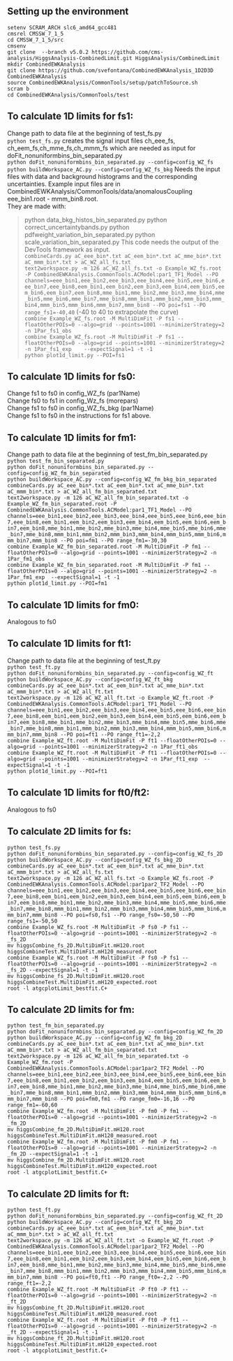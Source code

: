 Setting up the environment
---------------------------

`setenv SCRAM_ARCH slc6_amd64_gcc481`  
`cmsrel CMSSW_7_1_5`  
`cd CMSSW_7_1_5/src`  
`cmsenv`  
`git clone  --branch v5.0.2 https://github.com/cms-analysis/HiggsAnalysis-CombinedLimit.git HiggsAnalysis/CombinedLimit`  
`mkdir CombinedEWKAnalysis`  
`git clone https://github.com/svefontana/CombinedEWKAnalysis_1D2D3D CombinedEWKAnalysis`  
`source CombinedEWKAnalysis/CommonTools/setup/patchToSource.sh`  
`scram b`  
`cd CombinedEWKAnalysis/CommonTools/test`  

To calculate 1D limits for fs1: 
-----------------------------

Change path to data file at the beginning of test_fs.py    
`python test_fs.py`  creates the signal input files ch_eee_fs, ch_eem_fs,ch_mme_fs,ch_mmm_fs which are needed as input for doFit_nonuniformbins_bin_separated.py  
`python doFit_nonuniformbins_bin_separated.py --config=config_WZ_fs`     
`python buildWorkspace_AC.py --config=config_WZ_fs_bkg` Needs the input files with data and background histograms and the corresponding uncertainties. Example input files are in CombinedEWKAnalysis/CommonTools/data/anomalousCoupling  eee_bin1.root - mmm_bin8.root.   
They are made with:    
> python data_bkg_histos_bin_separated.py
> python correct_uncertaintybands.py
> python pdfweight_variation_bin_separated.py
> python scale_variation_bin_separated.py
This code needs the output of the DevTools framework as input.  
`combineCards.py aC_eee_bin*.txt aC_eem_bin*.txt aC_mme_bin*.txt aC_mmm_bin*.txt > aC_WZ_all_fs.txt`  
`text2workspace.py -m 126 aC_WZ_all_fs.txt -o Example_WZ_fs.root -P CombinedEWKAnalysis.CommonTools.ACModel:par1_TF1_Model --PO channels=eee_bin1,eee_bin2,eee_bin3,eee_bin4,eee_bin5,eee_bin6,eee_bin7,eee_bin8,eem_bin1,eem_bin2,eem_bin3,eem_bin4,eem_bin5,eem_bin6,eem_bin7,eem_bin8,mme_bin1,mme_bin2,mme_bin3,mme_bin4,mme_bin5,mme_bin6,mme_bin7,mme_bin8,mmm_bin1,mmm_bin2,mmm_bin3,mmm_bin4,mmm_bin5,mmm_bin6,mmm_bin7,mmm_bin8 --PO poi=fs1 --PO range_fs1=-40,40` (-40 to 40 to extrapolate the curve)   
`combine Example_WZ_fs.root -M MultiDimFit -P fs1 --floatOtherPOIs=0 --algo=grid --points=1001 --minimizerStrategy=2 -n 1Par_fs1_obs`  
`combine Example_WZ_fs.root -M MultiDimFit -P fs1 --floatOtherPOIs=0 --algo=grid --points=1001 --minimizerStrategy=2 -n 1Par_fs1_exp    --expectSignal=1 -t -1`  
`python plot1d_limit.py --POI=fs1`  

To calculate 1D limits for fs0:  
-----------------------------
Change fs1 to fs0 in config_WZ_fs (par1Name)  
Change fs0 to fs1 in config_Wz_fs (morepars)  
Change fs1 to fs0 in config_WZ_fs_bkg (par1Name)  
Change fs1 to fs0 in the instructions for fs1 above.  

To calculate 1D limits for fm1:  
----------------------------

Change path to data file at the beginning of test_fm_bin_separated.py  
`python test_fm_bin_separated.py`  
`python doFit_nonuniformbins_bin_separated.py --config=config_WZ_fm_bin_separated`   
`python buildWorkspace_AC.py --config=config_WZ_fm_bkg_bin_separated`  
`combineCards.py aC_eee_bin*.txt aC_eem_bin*.txt aC_mme_bin*.txt aC_mmm_bin*.txt > aC_WZ_all_fm_bin_separated.txt`  
`text2workspace.py -m 126 aC_WZ_all_fm_bin_separated.txt -o Example_WZ_fm_bin_separated.root -P CombinedEWKAnalysis.CommonTools.ACModel:par1_TF1_Model --PO channels=eee_bin1,eee_bin2,eee_bin3,eee_bin4,eee_bin5,eee_bin6,eee_bin7,eee_bin8,eem_bin1,eem_bin2,eem_bin3,eem_bin4,eem_bin5,eem_bin6,eem_bin7,eem_bin8,mme_bin1,mme_bin2,mme_bin3,mme_bin4,mme_bin5,mme_bin6,mme_bin7,mme_bin8,mmm_bin1,mmm_bin2,mmm_bin3,mmm_bin4,mmm_bin5,mmm_bin6,mmm_bin7,mmm_bin8 --PO poi=fm1 --PO range_fm1=-30,30`  
`combine Example_WZ_fm_bin_separated.root -M MultiDimFit -P fm1 --floatOtherPOIs=0 --algo=grid --points=1001 --minimizerStrategy=2 -n 1Par_fm1_obs`  
`combine Example_WZ_fm_bin_separated.root -M MultiDimFit -P fm1 --floatOtherPOIs=0 --algo=grid --points=1001 --minimizerStrategy=2 -n 1Par_fm1_exp  --expectSignal=1 -t -1`  
`python plot1d_limit.py --POI=fm1`  

To calculate 1D limits for fm0: 
----------------------------
Analogous to fs0  


To calculate 1D limits for ft1: 
----------------------------

Change path to data file at the beginning of test_ft.py   
`python test_ft.py`  
`python doFit_nonuniformbins_bin_separated.py --config=config_WZ_ft`   
`python buildWorkspace_AC.py --config=config_WZ_ft_bkg`   
`combineCards.py aC_eee_bin*.txt aC_eem_bin*.txt aC_mme_bin*.txt aC_mmm_bin*.txt > aC_WZ_all_ft.txt`  
`text2workspace.py -m 126 aC_WZ_all_ft.txt -o Example_WZ_ft.root -P CombinedEWKAnalysis.CommonTools.ACModel:par1_TF1_Model --PO channels=eee_bin1,eee_bin2,eee_bin3,eee_bin4,eee_bin5,eee_bin6,eee_bin7,eee_bin8,eem_bin1,eem_bin2,eem_bin3,eem_bin4,eem_bin5,eem_bin6,eem_bin7,eem_bin8,mme_bin1,mme_bin2,mme_bin3,mme_bin4,mme_bin5,mme_bin6,mme_bin7,mme_bin8,mmm_bin1,mmm_bin2,mmm_bin3,mmm_bin4,mmm_bin5,mmm_bin6,mmm_bin7,mmm_bin8 --PO poi=ft1 --PO range_ft1=-2,2`    
`combine Example_WZ_ft.root -M MultiDimFit -P ft1 --floatOtherPOIs=0 --algo=grid --points=1001 --minimizerStrategy=2 -n 1Par_ft1_obs`    
`combine Example_WZ_ft.root -M MultiDimFit -P ft1 --floatOtherPOIs=0 --algo=grid --points=1001 --minimizerStrategy=2 -n 1Par_ft1_exp  --expectSignal=1 -t -1`  
`python plot1d_limit.py --POI=ft1`  

To calculate 1D limits for ft0/ft2:
---------------------------------
Analogous to fs0


To calculate 2D limits for fs: 
-----------------------------
`python test_fs.py`  
`python doFit_nonuniformbins_bin_separated.py --config=config_WZ_fs_2D`   
`python buildWorkspace_AC.py --config=config_WZ_fs_bkg_2D`   
`combineCards.py aC_eee_bin*.txt aC_eem_bin*.txt aC_mme_bin*.txt aC_mmm_bin*.txt > aC_WZ_all_fs.txt`  
`text2workspace.py -m 126 aC_WZ_all_fs.txt -o Example_WZ_fs.root -P CombinedEWKAnalysis.CommonTools.ACModel:par1par2_TF2_Model --PO channels=eee_bin1,eee_bin2,eee_bin3,eee_bin4,eee_bin5,eee_bin6,eee_bin7,eee_bin8,eem_bin1,eem_bin2,eem_bin3,eem_bin4,eem_bin5,eem_bin6,eem_bin7,eem_bin8,mme_bin1,mme_bin2,mme_bin3,mme_bin4,mme_bin5,mme_bin6,mme_bin7,mme_bin8,mmm_bin1,mmm_bin2,mmm_bin3,mmm_bin4,mmm_bin5,mmm_bin6,mmm_bin7,mmm_bin8 --PO poi=fs0,fs1 --PO range_fs0=-50,50 --PO range_fs1=-50,50`  
`combine Example_WZ_fs.root -M MultiDimFit -P fs0 -P fs1 --floatOtherPOIs=0 --algo=grid --points=1001 --minimizerStrategy=2 -n _fs_2D`  
`mv higgsCombine_fs_2D.MultiDimFit.mH120.root higgsCombineTest.MultiDimFit.mH120_measured.root`  
`combine Example_WZ_fs.root -M MultiDimFit -P fs0 -P fs1 --floatOtherPOIs=0 --algo=grid --points=1001 --minimizerStrategy=2 -n _fs_2D --expectSignal=1 -t -1`  
`mv higgsCombine_fs_2D.MultiDimFit.mH120.root higgsCombineTest.MultiDimFit.mH120_expected.root`  
`root -l atgcplotLimit_bestfit.C+`  

To calculate 2D limits for fm:    
-----------------------------  
`python test_fm_bin_separated.py`  
`python doFit_nonuniformbins_bin_separated.py --config=config_WZ_fm_2D`  
`python buildWorkspace_AC.py --config=config_WZ_fm_bkg_2D`  
`combineCards.py aC_eee_bin*.txt aC_eem_bin*.txt aC_mme_bin*.txt aC_mmm_bin*.txt > aC_WZ_all_fm_bin_separated.txt`  
`text2workspace.py -m 126 aC_WZ_all_fm_bin_separated.txt -o Example_WZ_fm.root -P CombinedEWKAnalysis.CommonTools.ACModel:par1par2_TF2_Model --PO channels=eee_bin1,eee_bin2,eee_bin3,eee_bin4,eee_bin5,eee_bin6,eee_bin7,eee_bin8,eem_bin1,eem_bin2,eem_bin3,eem_bin4,eem_bin5,eem_bin6,eem_bin7,eem_bin8,mme_bin1,mme_bin2,mme_bin3,mme_bin4,mme_bin5,mme_bin6,mme_bin7,mme_bin8,mmm_bin1,mmm_bin2,mmm_bin3,mmm_bin4,mmm_bin5,mmm_bin6,mmm_bin7,mmm_bin8 --PO poi=fm0,fm1 --PO range_fm0=-16,16 --PO range_fm1=-60,60`  
`combine Example_WZ_fm.root -M MultiDimFit -P fm0 -P fm1 --floatOtherPOIs=0 --algo=grid --points=1001 --minimizerStrategy=2 -n _fm_2D`  
`mv higgsCombine_fm_2D.MultiDimFit.mH120.root higgsCombineTest.MultiDimFit.mH120_measured.root`  
`combine Example_WZ_fm.root -M MultiDimFit -P fm0 -P fm1 --floatOtherPOIs=0 --algo=grid --points=1001 --minimizerStrategy=2 -n _fm_2D --expectSignal=1 -t -1`  
`mv higgsCombine_fm_2D.MultiDimFit.mH120.root higgsCombineTest.MultiDimFit.mH120_expected.root`  
`root -l atgcplotLimit_bestfit.C+`  

To calculate 2D limits for ft:     
-----------------------------  
`python test_ft.py`  
`python doFit_nonuniformbins_bin_separated.py --config=config_WZ_ft_2D`  
`python buildWorkspace_AC.py --config=config_WZ_ft_bkg_2D`   
`combineCards.py aC_eee_bin*.txt aC_eem_bin*.txt aC_mme_bin*.txt aC_mmm_bin*.txt > aC_WZ_all_ft.txt`  
`text2workspace.py -m 126 aC_WZ_all_ft.txt -o Example_WZ_ft.root -P CombinedEWKAnalysis.CommonTools.ACModel:par1par2_TF2_Model --PO channels=eee_bin1,eee_bin2,eee_bin3,eee_bin4,eee_bin5,eee_bin6,eee_bin7,eee_bin8,eem_bin1,eem_bin2,eem_bin3,eem_bin4,eem_bin5,eem_bin6,eem_bin7,eem_bin8,mme_bin1,mme_bin2,mme_bin3,mme_bin4,mme_bin5,mme_bin6,mme_bin7,mme_bin8,mmm_bin1,mmm_bin2,mmm_bin3,mmm_bin4,mmm_bin5,mmm_bin6,mmm_bin7,mmm_bin8 --PO poi=ft0,ft1 --PO range_ft0=-2,2 --PO range_ft1=-2,2`  
`combine Example_WZ_ft.root -M MultiDimFit -P ft0 -P ft1 --floatOtherPOIs=0 --algo=grid --points=1001 --minimizerStrategy=2 -n _ft_2D`  
`mv higgsCombine_ft_2D.MultiDimFit.mH120.root higgsCombineTest.MultiDimFit.mH120_measured.root`  
`combine Example_WZ_ft.root -M MultiDimFit -P ft0 -P ft1 --floatOtherPOIs=0 --algo=grid --points=1001 --minimizerStrategy=2 -n _ft_2D --expectSignal=1 -t -1`  
`mv higgsCombine_ft_2D.MultiDimFit.mH120.root higgsCombineTest.MultiDimFit.mH120_expected.root`  
`root -l atgcplotLimit_bestfit.C+`  

